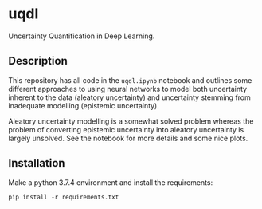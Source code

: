 # uqdl

Uncertainty Quantification in Deep Learning.

## Description

This repository has all code in the `uqdl.ipynb` notebook and outlines some different approaches to using neural
networks to model both uncertainty inherent to the data (aleatory uncertainty) and uncertainty stemming from inadequate
modelling (epistemic uncertainty).

Aleatory uncertainty modelling is a somewhat solved problem whereas the problem of
converting epistemic uncertainty into aleatory uncertainty is largely unsolved. See the notebook for more details and some nice plots.

## Installation

Make a python 3.7.4 environment and install the requirements:

`pip install -r requirements.txt`
